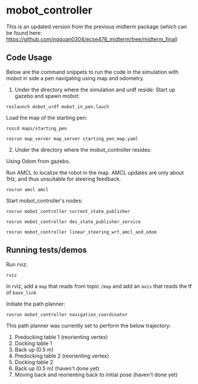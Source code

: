# mobot_controller
This is an updated version from the previous midterm package (which can be found here: https://github.com/ngquan0304/ecse476_midterm/tree/midterm_final)

## Code Usage

Below are the command snippets to run the code in the simulation with mobot in side a pen navigating using map and odometry.

1. Under the directory where the simulation and urdf reside:
Start up gazebo and spawn mobot:

`roslaunch mobot_urdf mobot_in_pen.lauch`

Load the map of the starting pen:

`roscd maps/starting_pen`

`rosrun map_server map_server starting_pen_map.yaml`

2. Under the directory where the mobot_controller resides:

Using Odom from gazebo.

Run AMCL to localize the robot in the map.  AMCL updates are only about 1Hz, and thus
unsuitable for steering feedback.

`rosrun amcl amcl`

Start mobot_controller's nodes:

`rosrun mobot_controller current_state_publisher`

`rosrun mobot_controller des_state_publisher_service`

`rosrun mobot_controller linear_steering_wrt_amcl_and_odom`

## Running tests/demos

Run rviz:

`rviz`

In rviz, add a `map` that reads from topic `/map` and add an `axis` that reads the tf of `base_link`

Initiate the path planner:

`rosrun mobot_controller navigation_coordinator`  

This path planner was currently set to perform the below trajectory:
1. Predocking table 1 (reorienting vertex)
2. Docking table 1
3. Back up (0.5 m)
4. Predocking table 2 (reorienting vertex)
5. Docking table 2
6. Back up (0.5 m)                                    (haven't done yet)
7. Moving back and reorienting back to initial pose   (haven't done yet)
  
